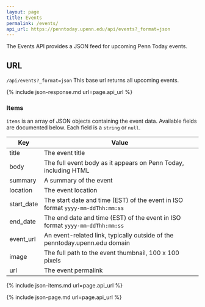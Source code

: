 ```yaml
---
layout: page
title: Events
permalink: /events/
api_url: https://penntoday.upenn.edu/api/events?_format=json
---
```


The Events API provides a JSON feed for upcoming Penn Today events.

## URL

`/api/events?_format=json`
This base url returns all upcoming events.
  
{% include json-response.md url=page.api_url %}


### Items

`items` is an array of JSON objects containing the event data. Available fields are documented below. Each field is a `string` or `null`.

Key|Value
---|---
title|The event title
body|The full event body as it appears on Penn Today, including HTML
summary|A summary of the event
location|The event location
start_date|The start date and time (EST) of the event in ISO format `yyyy-mm-ddThh:mm:ss`
end_date|The end date and time (EST) of the event in ISO format `yyyy-mm-ddThh:mm:ss`
event_url|An event-related link, typically outside of the penntoday.upenn.edu domain
image|The full path to the event thumbnail, 100 x 100 pixels
url|The event permalink

{% include json-items.md url=page.api_url %}

{% include json-page.md url=page.api_url %}
